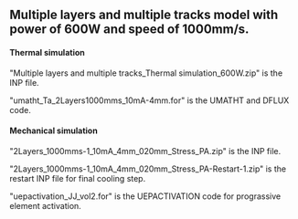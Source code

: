 ## Multiple layers and multiple tracks model with power of 600W and speed of 1000mm/s.
#### Thermal simulation
"Multiple layers and multiple tracks_Thermal simulation_600W.zip"  is the INP file.

"umatht_Ta_2Layers1000mms_10mA-4mm.for" is the UMATHT and DFLUX code.

#### Mechanical simulation
"2Layers_1000mms-1_10mA_4mm_020mm_Stress_PA.zip" is the INP file.

"2Layers_1000mms-1_10mA_4mm_020mm_Stress_PA-Restart-1.zip" is the restart INP file for final cooling step.

"uepactivation_JJ_vol2.for" is the UEPACTIVATION code for prograssive element activation.
